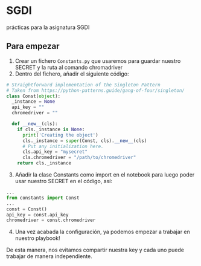 # SGDI
prácticas para la asignatura SGDI

## Para empezar

1. Crear un fichero `Constants.py` que usaremos para guardar nuestro SECRET
y la ruta al comando chromadriver
2. Dentro del fichero, añadir el siguiente código:
```python
# Straightforward implementation of the Singleton Pattern
# Taken from https://python-patterns.guide/gang-of-four/singleton/
class Const(object):
  _instance = None
  api_key = ""
  chromedriver = ""

  def __new__(cls):
    if cls._instance is None:
      print('Creating the object')
      cls._instance = super(Const, cls).__new__(cls)
      # Put any initialization here.
      cls.api_key = "mysecret"
      cls.chromedriver = "/path/to/chromedriver"
    return cls._instance
```

3. Añadir la clase Constants como import en el notebook para luego poder
usar nuestro SECRET en el código, así:

```python
...
from constants import Const
...
const = Const()
api_key = const.api_key
chromedriver = const.chromedriver
```

4. Una vez acabada la configuración, ya podemos empezar a trabajar en nuestro
playbook!

De esta manera, nos evitamos compartir nuestra key y cada uno puede trabajar
de manera independiente.